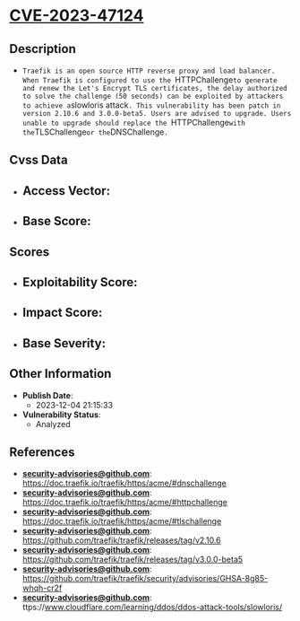 
# [CVE-2023-47124](https://doc.traefik.io/traefik/https/acme/#dnschallenge)

## Description

- `Traefik is an open source HTTP reverse proxy and load balancer. When Traefik is configured to use the `HTTPChallenge` to generate and renew the Let's Encrypt TLS certificates, the delay authorized to solve the challenge (50 seconds) can be exploited by attackers to achieve a `slowloris attack`. This vulnerability has been patch in version 2.10.6 and 3.0.0-beta5. Users are advised to upgrade. Users unable to upgrade should replace the `HTTPChallenge` with the `TLSChallenge` or the `DNSChallenge`.`

## Cvss Data

- **Access Vector**:
  - 
- **Base Score**:
  - 

## Scores

- **Exploitability Score**:
  - 
- **Impact Score**:
  - 
- **Base Severity**:
  - 

## Other Information

- **Publish Date**:
  - 2023-12-04 21:15:33
- **Vulnerability Status**:
  - Analyzed

## References

- **security-advisories@github.com**: https://doc.traefik.io/traefik/https/acme/#dnschallenge
- **security-advisories@github.com**: https://doc.traefik.io/traefik/https/acme/#httpchallenge
- **security-advisories@github.com**: https://doc.traefik.io/traefik/https/acme/#tlschallenge
- **security-advisories@github.com**: https://github.com/traefik/traefik/releases/tag/v2.10.6
- **security-advisories@github.com**: https://github.com/traefik/traefik/releases/tag/v3.0.0-beta5
- **security-advisories@github.com**: https://github.com/traefik/traefik/security/advisories/GHSA-8g85-whqh-cr2f
- **security-advisories@github.com**: ttps://www.cloudflare.com/learning/ddos/ddos-attack-tools/slowloris/

